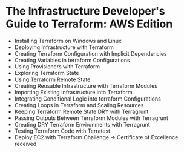 # The Infrastructure Developer's Guide to Terraform: AWS Edition
- Installing Terraform on Windows and Linux
- Deploying Infrastructure with Terraform
- Creating Terraform Configuration with Implicit Dependencies
- Creating Variables in terraform Configurations
- Using Provisioners with Terraform
- Exploring Terraform State
- Using Terraform Remote State
- Creating Reusable Infrastructure with Terraform Modules
- Importing Existing Infrastructure into Terraform
- Integrating Conditional Logic into terraform Configurations
- Creating Loops in Terraform and Scaling Resources
- Keeping Terraform Remote State DRY with Terragrunt
- Passing Outputs Between Terraform Modules with Terragrunt
- Creating DRY Terraform Environments with Terragrunt
- Testing Terraform Code with Terratest
- Deploy EC2 with Terraform Challenge
-> Certificate of Excellence received